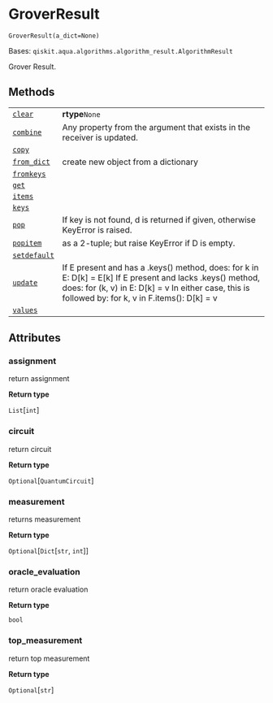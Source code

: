 # GroverResult

<span id="undefined" />

`GroverResult(a_dict=None)`

Bases: `qiskit.aqua.algorithms.algorithm_result.AlgorithmResult`

Grover Result.

## Methods

|                                                                                                                                                                |                                                                                                                                                                                                                      |
| -------------------------------------------------------------------------------------------------------------------------------------------------------------- | -------------------------------------------------------------------------------------------------------------------------------------------------------------------------------------------------------------------- |
| [`clear`](qiskit.aqua.algorithms.GroverResult.clear#qiskit.aqua.algorithms.GroverResult.clear "qiskit.aqua.algorithms.GroverResult.clear")                     | **rtype**`None`                                                                                                                                                                                                      |
| [`combine`](qiskit.aqua.algorithms.GroverResult.combine#qiskit.aqua.algorithms.GroverResult.combine "qiskit.aqua.algorithms.GroverResult.combine")             | Any property from the argument that exists in the receiver is updated.                                                                                                                                               |
| [`copy`](qiskit.aqua.algorithms.GroverResult.copy#qiskit.aqua.algorithms.GroverResult.copy "qiskit.aqua.algorithms.GroverResult.copy")                         |                                                                                                                                                                                                                      |
| [`from_dict`](qiskit.aqua.algorithms.GroverResult.from_dict#qiskit.aqua.algorithms.GroverResult.from_dict "qiskit.aqua.algorithms.GroverResult.from_dict")     | create new object from a dictionary                                                                                                                                                                                  |
| [`fromkeys`](qiskit.aqua.algorithms.GroverResult.fromkeys#qiskit.aqua.algorithms.GroverResult.fromkeys "qiskit.aqua.algorithms.GroverResult.fromkeys")         |                                                                                                                                                                                                                      |
| [`get`](qiskit.aqua.algorithms.GroverResult.get#qiskit.aqua.algorithms.GroverResult.get "qiskit.aqua.algorithms.GroverResult.get")                             |                                                                                                                                                                                                                      |
| [`items`](qiskit.aqua.algorithms.GroverResult.items#qiskit.aqua.algorithms.GroverResult.items "qiskit.aqua.algorithms.GroverResult.items")                     |                                                                                                                                                                                                                      |
| [`keys`](qiskit.aqua.algorithms.GroverResult.keys#qiskit.aqua.algorithms.GroverResult.keys "qiskit.aqua.algorithms.GroverResult.keys")                         |                                                                                                                                                                                                                      |
| [`pop`](qiskit.aqua.algorithms.GroverResult.pop#qiskit.aqua.algorithms.GroverResult.pop "qiskit.aqua.algorithms.GroverResult.pop")                             | If key is not found, d is returned if given, otherwise KeyError is raised.                                                                                                                                           |
| [`popitem`](qiskit.aqua.algorithms.GroverResult.popitem#qiskit.aqua.algorithms.GroverResult.popitem "qiskit.aqua.algorithms.GroverResult.popitem")             | as a 2-tuple; but raise KeyError if D is empty.                                                                                                                                                                      |
| [`setdefault`](qiskit.aqua.algorithms.GroverResult.setdefault#qiskit.aqua.algorithms.GroverResult.setdefault "qiskit.aqua.algorithms.GroverResult.setdefault") |                                                                                                                                                                                                                      |
| [`update`](qiskit.aqua.algorithms.GroverResult.update#qiskit.aqua.algorithms.GroverResult.update "qiskit.aqua.algorithms.GroverResult.update")                 | If E present and has a .keys() method, does: for k in E: D\[k] = E\[k] If E present and lacks .keys() method, does: for (k, v) in E: D\[k] = v In either case, this is followed by: for k, v in F.items(): D\[k] = v |
| [`values`](qiskit.aqua.algorithms.GroverResult.values#qiskit.aqua.algorithms.GroverResult.values "qiskit.aqua.algorithms.GroverResult.values")                 |                                                                                                                                                                                                                      |

## Attributes

<span id="undefined" />

### assignment

return assignment

**Return type**

`List`\[`int`]

<span id="undefined" />

### circuit

return circuit

**Return type**

`Optional`\[`QuantumCircuit`]

<span id="undefined" />

### measurement

returns measurement

**Return type**

`Optional`\[`Dict`\[`str`, `int`]]

<span id="undefined" />

### oracle\_evaluation

return oracle evaluation

**Return type**

`bool`

<span id="undefined" />

### top\_measurement

return top measurement

**Return type**

`Optional`\[`str`]

